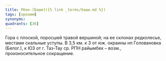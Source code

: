 ```yaml
---
title: Рбек-[Баши]({% link _terms/баши.md %})
tags: [ороним]
synonyms:
quadrants: [З6]
---
```


Гора с плоской, поросшей травой вершиной; на ее склонах редколесье, местами
скальные уступы. В 3,5 км. к З от юж. окраины нп Головановка (Белог.), к ЮЗ от
г. Таз-Тау ср. РПН райымбек –  возм., произносительное сокращение.
